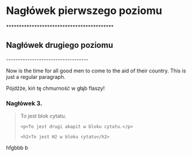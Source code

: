 <h1>Nagłówek pierwszego poziomu</h1>
******************************************
<h2>Nagłówek drugiego poziomu</h2>
-----------------------------------
<p>Now is the time for all good men to come to
the aid of their country. This is just a
regular paragraph.</p>

<p>Pójdźże, kiń tę chmurność w głąb flaszy!</p>

<h3>Nagłówek 3.</h3>

<blockquote>
    <p>To jest blok cytatu.</p>

    <p>To jest drugi akapit w bloku cytatu.</p>

    <h2>To jest H2 w bloku cytatu</h2>
</blockquote>hfgbbb b 
